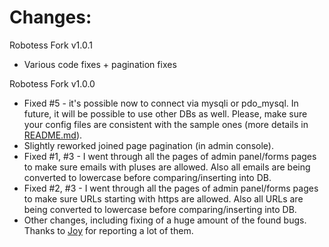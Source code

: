 # Changes:

Robotess Fork v1.0.1

* Various code fixes + pagination fixes

Robotess Fork v1.0.0

* Fixed #5 - it's possible now to connect via mysqli or pdo_mysql. In future, it will be possible to use other DBs as well. Please, make sure your config files are consistent with the sample ones (more details in [README.md](README.md)).
* Slightly reworked joined page pagination (in admin console).
* Fixed #1, #3 - I went through all the pages of admin panel/forms pages to make sure emails with pluses are allowed. Also all emails are being converted to lowercase before comparing/inserting into DB.
* Fixed #2, #3 - I went through all the pages of admin panel/forms pages to make sure URLs starting with https are allowed. Also all URLs are being converted to lowercase before comparing/inserting into DB.
* Other changes, including fixing of a huge amount of the found bugs. Thanks to [Joy](http://fan.greenhype.net) for reporting a lot of them.
